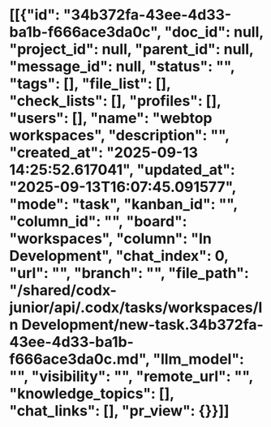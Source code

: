 # [[{"id": "34b372fa-43ee-4d33-ba1b-f666ace3da0c", "doc_id": null, "project_id": null, "parent_id": null, "message_id": null, "status": "", "tags": [], "file_list": [], "check_lists": [], "profiles": [], "users": [], "name": "webtop workspaces", "description": "", "created_at": "2025-09-13 14:25:52.617041", "updated_at": "2025-09-13T16:07:45.091577", "mode": "task", "kanban_id": "", "column_id": "", "board": "workspaces", "column": "In Development", "chat_index": 0, "url": "", "branch": "", "file_path": "/shared/codx-junior/api/.codx/tasks/workspaces/In Development/new-task.34b372fa-43ee-4d33-ba1b-f666ace3da0c.md", "llm_model": "", "visibility": "", "remote_url": "", "knowledge_topics": [], "chat_links": [], "pr_view": {}}]]